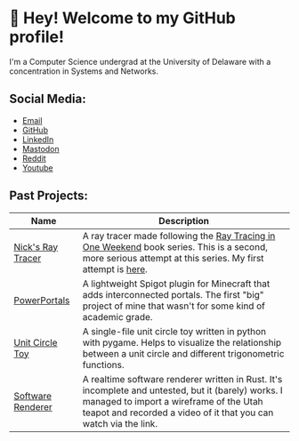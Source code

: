# 👋 Hey! Welcome to my GitHub profile!

I'm a Computer Science undergrad at the University of Delaware with a 
concentration in Systems and Networks. 

## Social Media:
- [Email](mailto:nsdigirolamo@gmail.com)
- [GitHub](https://github.com/nsdigirolamo)
- [LinkedIn](https://www.linkedin.com/in/nsdigirolamo/)
- [Mastodon](https://hachyderm.io/@nsdigirolamo)
- [Reddit](https://reddit.com/user/nsdigirolamo/)
- [Youtube](https://youtube.com/@nsdigirolamo)

## Past Projects:

| Name | Description |
|------|-------------|
| [Nick's Ray Tracer](https://github.com/nsdigirolamo/nicks-ray-tracer) | A ray tracer made following the [Ray Tracing in One Weekend](https://raytracing.github.io/) book series. This is a second, more serious attempt at this series. My first attempt is [here](https://github.com/nsdigirolamo/ray-tracing-in-one-weekend).|
| [PowerPortals](https://github.com/nsdigirolamo/PowerPortals) | A lightweight Spigot plugin for Minecraft that adds interconnected portals. The first "big" project of mine that wasn't for some kind of academic grade.|
| [Unit Circle Toy](https://github.com/nsdigirolamo/pygame-unit-circle) | A single-file unit circle toy written in python with pygame. Helps to visualize the relationship between a unit circle and different trigonometric functions.|
| [Software Renderer](https://www.youtube.com/watch?v=oLVnrsqx9yo) | A realtime software renderer written in Rust. It's incomplete and untested, but it (barely) works. I managed to import a wireframe of the Utah teapot and recorded a video of it that you can watch via the link. |

